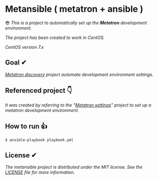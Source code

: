 # Metansible ( metatron + ansible )
😎 *This is a project to automatically set up the **Metatron** development environment.*

*The project has been created to work in CentOS.*

*CentOS version 7.x*

## Goal ✔︎

*[Metatron discovery](https://github.com/metatron-app/metatron-discovery) project automate development environment settings.*


## Referenced project 👇

*It was created by referring to the "[Metatron settings](https://github.com/ninezero90hy/metatron-settings)" project to set up a metatron development environment.*

## How to run 👍

```shell
$ ansible-playbook playbook.yml
```

## License ✔︎
*The metansible project is distributed under the MIT license. See the [LICENSE](LICENSE) file for more information.*
